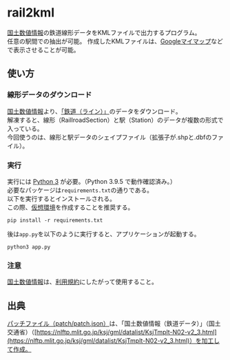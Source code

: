 # rail2kml

[国土数値情報](https://nlftp.mlit.go.jp/ksj/)の鉄道線形データをKMLファイルで出力するプログラム。  
任意の駅間での抽出が可能。
作成したKMLファイルは、[Googleマイマップ](https://www.google.co.jp/intl/ja/maps/about/mymaps/)などで表示させることが可能。

## 使い方

### 線形データのダウンロード

[国土数値情報](https://nlftp.mlit.go.jp/ksj/)より、[「鉄道（ライン）」](https://nlftp.mlit.go.jp/ksj/gml/datalist/KsjTmplt-N02-v2_3.html)のデータをダウンロード。  
解凍すると、線形（RaillroadSection）と駅（Station）のデータが複数の形式で入っている。  
今回使うのは、線形と駅データのシェイプファイル（拡張子が.shpと.dbfのファイル）。

### 実行

実行には [Python 3](https://www.python.org/) が必要。（Python 3.9.5 で動作確認済み。）  
必要なパッケージは``requirements.txt``の通りである。  
以下を実行するとインストールされる。  
この際、[仮想環境](https://docs.python.org/ja/3/library/venv.html)を作成することを推奨する。

``` [bash]
pip install -r requirements.txt
```

後は``app.py``を以下のように実行すると、アプリケーションが起動する。  

``` [bash]
python3 app.py
```

### 注意

[国土数値情報](https://nlftp.mlit.go.jp/ksj/)は、[利用規約](https://nlftp.mlit.go.jp/ksj/other/agreement.html)にしたがって使用すること。  

## 出典

[パッチファイル（patch/patch.json）](patch/patch.json)は、「国土数値情報（鉄道データ）」（国土交通省）（[https://nlftp.mlit.go.jp/ksj/gml/datalist/KsjTmplt-N02-v2_3.html](https://nlftp.mlit.go.jp/ksj/gml/datalist/KsjTmplt-N02-v2_3.html)）を加工して作成。  